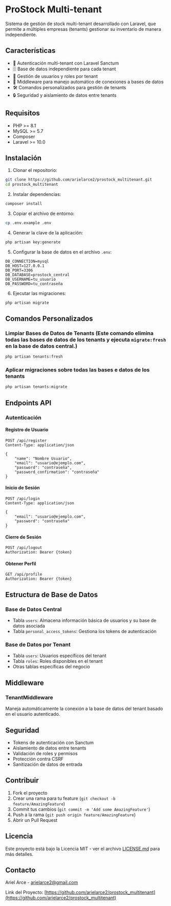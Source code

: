 # ProStock Multi-tenant

Sistema de gestión de stock multi-tenant desarrollado con Laravel, que permite a múltiples empresas (tenants) gestionar su inventario de manera independiente.

## Características

- 🔐 Autenticación multi-tenant con Laravel Sanctum
- 🗄️ Base de datos independiente para cada tenant
- 👥 Gestión de usuarios y roles por tenant
- 🔄 Middleware para manejo automático de conexiones a bases de datos
- 🛠️ Comandos personalizados para gestión de tenants
- 🔒 Seguridad y aislamiento de datos entre tenants

## Requisitos

- PHP >= 8.1
- MySQL >= 5.7
- Composer
- Laravel >= 10.0

## Instalación

1. Clonar el repositorio:
```bash
git clone https://github.com/arielarce2/prostock_multitenant.git
cd prostock_multitenant
```

2. Instalar dependencias:
```bash
composer install
```

3. Copiar el archivo de entorno:
```bash
cp .env.example .env
```

4. Generar la clave de la aplicación:
```bash
php artisan key:generate
```

5. Configurar la base de datos en el archivo `.env`:
```env
DB_CONNECTION=mysql
DB_HOST=127.0.0.1
DB_PORT=3306
DB_DATABASE=prostock_central
DB_USERNAME=tu_usuario
DB_PASSWORD=tu_contraseña
```

6. Ejecutar las migraciones:
```bash
php artisan migrate
```

## Comandos Personalizados

### Limpiar Bases de Datos de Tenants (Este comando elimina todas las bases de datos de los tenants y ejecuta `migrate:fresh` en la base de datos central.)
```bash
php artisan tenants:fresh
```

### Aplicar migraciones sobre todas las bases e datos de los tenants
```bash
php artisan tenants:migrate
```

## Endpoints API

### Autenticación

#### Registro de Usuario
```http
POST /api/register
Content-Type: application/json

{
    "name": "Nombre Usuario",
    "email": "usuario@ejemplo.com",
    "password": "contraseña",
    "password_confirmation": "contraseña"
}
```

#### Inicio de Sesión
```http
POST /api/login
Content-Type: application/json

{
    "email": "usuario@ejemplo.com",
    "password": "contraseña"
}
```

#### Cierre de Sesión
```http
POST /api/logout
Authorization: Bearer {token}
```

#### Obtener Perfil
```http
GET /api/profile
Authorization: Bearer {token}
```

## Estructura de Base de Datos

### Base de Datos Central
- Tabla `users`: Almacena información básica de usuarios y su base de datos asociada
- Tabla `personal_access_tokens`: Gestiona los tokens de autenticación

### Base de Datos por Tenant
- Tabla `users`: Usuarios específicos del tenant
- Tabla `roles`: Roles disponibles en el tenant
- Otras tablas específicas del negocio

## Middleware

### TenantMiddleware
Maneja automáticamente la conexión a la base de datos del tenant basado en el usuario autenticado.

## Seguridad

- Tokens de autenticación con Sanctum
- Aislamiento de datos entre tenants
- Validación de roles y permisos
- Protección contra CSRF
- Sanitización de datos de entrada

## Contribuir

1. Fork el proyecto
2. Crear una rama para tu feature (`git checkout -b feature/AmazingFeature`)
3. Commit tus cambios (`git commit -m 'Add some AmazingFeature'`)
4. Push a la rama (`git push origin feature/AmazingFeature`)
5. Abrir un Pull Request

## Licencia

Este proyecto está bajo la Licencia MIT - ver el archivo [LICENSE.md](LICENSE.md) para más detalles.

## Contacto

Ariel Arce - arielarce2@gmail.com

Link del Proyecto: [https://github.com/arielarce2/prostock_multitenant](https://github.com/arielarce2/prostock_multitenant)
